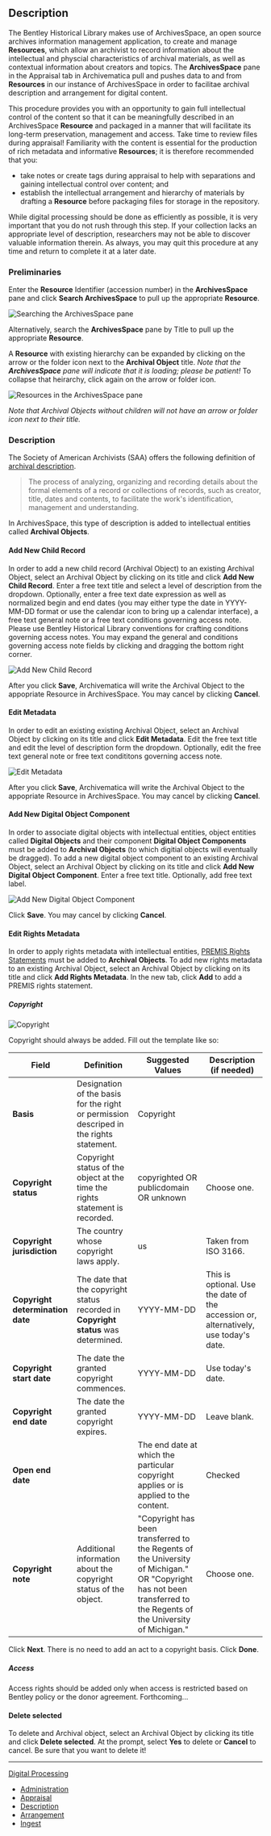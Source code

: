 ## Description

The Bentley Historical Library makes use of ArchivesSpace, an open source archives information management application, to create and manage **Resources**, which allow an archivist to record information about the intellectual and physcial characteristics of archival materials, as well as contextual information about creators and topics. The **ArchivesSpace** pane in the Appraisal tab in Archivematica pull and pushes data to and from **Resources** in our instance of ArchivesSpace in order to facilitae archival description and arrangement for digital content.

This procedure provides you with an opportunity to gain full intellectual control of the content so that it can be meaningfully described in an ArchivesSpace **Resource** and packaged in a manner that will facilitate its long-term preservation, management and access. Take time to review files during appraisal! Familiarity with the content is essential for the production of rich metadata and informative **Resources**; it is therefore recommended that you:

  * take notes or create tags during appraisal to help with separations and gaining intellectual control over content; and
  * establish the intellectual arrangement and hierarchy of materials by drafting a **Resource** before packaging files for storage in the repository.
  
While digital processing should be done as efficiently as possible, it is very important that you do not rush through this step. If your collection lacks an appropriate level of description, researchers may not be able to discover valuable information therein. As always, you may quit this procedure at any time and return to complete it at a later date.
  
### Preliminaries

Enter the **Resource** Identifier (accession number) in the **ArchivesSpace** pane and click **Search ArchivesSpace** to pull up the appropriate **Resource**. 

![Searching the ArchivesSpace pane](images/searching-archivesspace-pane.png)

Alternatively, search the **ArchivesSpace** pane by Title to pull up the appropriate **Resource**.

A **Resource** with existing hierarchy can be expanded by clicking on the arrow or the folder icon next to the **Archival Object** title. *Note that the **ArchivesSpace** pane will indicate that it is loading; please be patient!* To collapse that heirarchy, click again on the arrow or folder icon.

![Resources in the ArchivesSpace pane](images/archivesspace-pane.png)

*Note that Archival Objects without children will not have an arrow or folder icon next to their title.*
  
### Description

The Society of American Archivists (SAA) offers the following definition of [archival description](http://www2.archivists.org/glossary/terms/a/archival-description). 

> The process of analyzing, organizing and recording details about the formal elements of a record or collections of records, such as creator, title, dates and contents, to facilitate the work's identification, management and understanding.

In ArchivesSpace, this type of description is added to intellectual entities called **Archival Objects**.

#### Add New Child Record

In order to add a new child record (Archival Object) to an existing Archival Object, select an Archival Object by clicking on its title and click **Add New Child Record**. Enter a free text title and select a level of description from the dropdown. Optionally, enter a free text date expression as well as normalized begin and end dates (you may either type the date in YYYY-MM-DD format or use the calendar icon to bring up a calendar interface), a free text general note or a free text conditions governing access note. Please use Bentley Historical Library conventions for crafting conditions governing access notes. You may expand the general and conditions governing access note fields by clicking and dragging the bottom right corner.

![Add New Child Record](create-child-record.png)

After you click **Save**, Archivematica will write the Archival Object to the appopriate Resource in ArchivesSpace. You may cancel by clicking **Cancel**.

#### Edit Metadata

In order to edit an existing existing Archival Object, select an Archival Object by clicking on its title and click **Edit Metadata**. Edit the free text title and edit the level of description form the dropdown. Optionally, edit the free text general note or free text condititons governing access note.

![Edit Metadata](images/edit-metadata.png)

After you click **Save**, Archivematica will write the Archival Object to the appopriate Resource in ArchivesSpace. You may cancel by clicking **Cancel**.

#### Add New Digital Object Component

In order to associate digital objects with intellectual entities, object entities called **Digital Objects** and their component **Digital Object Components** must be added to **Archival Objects** (to which digitial objects will eventually be dragged). To add a new digital object component to an existing Archival Object, select an Archival Object by clicking on its title and click **Add New Digital Object Component**. Enter a free text title. Optionally, add free text label.

![Add New Digital Object Component](images/add-new-digital-object-component.png)

Click **Save**. You may cancel by clicking **Cancel**.

#### Edit Rights Metadata

In order to apply rights metadata with intellectual entities, [PREMIS Rights Statements](http://www.loc.gov/standards/premis/Rights-in-the-PREMIS-Data-Model.pdf) must be added to **Archival Objects**. To add new rights metadata to an existing Archival Object, select an Archival Object by clicking on its title and click **Add Rights Metadata**. In the new tab, click **Add** to add a PREMIS rights statement.

##### Copyright

![Copyright](images/copyright.png)

Copyright should always be added. Fill out the template like so:

Field | Definition | Suggested Values | Description (if needed)
--- | --- | --- | ---
**Basis** | Designation of the basis for the right or permission descriped in the rights statement. | Copyright | 
**Copyright status** | Copyright status of the object at the time the rights statement is recorded. | copyrighted OR publicdomain OR unknown | Choose one.
**Copyright jurisdiction** | The country whose copyright laws apply. | us | Taken from ISO 3166.
**Copyright determination date** | The date that the copyright status recorded in **Copyright status** was determined. | YYYY-MM-DD | This is optional. Use the date of the accession or, alternatively, use today's date.
**Copyright start date** | The date the granted copyright commences. | YYYY-MM-DD | Use today's date.
**Copyright end date** | The date the granted copyright expires. | YYYY-MM-DD | Leave blank.
**Open end date** | | The end date at which the particular copyright applies or is applied to the content. | Checked | 
**Copyright note** | Additional information about the copyright status of the object. | "Copyright has been transferred to the Regents of the University of Michigan." OR "Copyright has not been transferred to the Regents of the University of Michigan." | Choose one.

Click **Next**. There is no need to add an act to a copyright basis. Click **Done**.

##### Access

Access rights should be added only when access is restricted based on Bentley policy or the donor agreement. Forthcoming...

#### Delete selected

To delete and Archival object, select an Archival Object by clicking its title and click **Delete selected**. At the prompt, select **Yes** to delete or **Cancel** to cancel. Be sure that you want to delete it!

***

[Digital Processing](digital-processing.md)
  * [Administration](administration.md)
  * [Appraisal](appraisal.md)
  * [Description](description.md)
  * [Arrangement](arrangement.md)
  * [Ingest](ingest.md)
